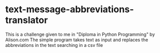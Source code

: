 # text-message-abbreviations-translator
This is a challenge given to me in "Diploma in Python Programming" by Alison.com
The simple program takes text as input and replaces the abbreviations in the text searching in a csv file
